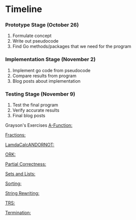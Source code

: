 # Timeline
  
### Prototype Stage (October 26)
  1) Formulate concept
  2) Write out pseudocode
  3) Find Go methods/packages that we need for the program
  
### Implementation Stage (November 2)
  1) Implement go code from pseudocode
  2) Compare results from program
  3) Blog posts about implementation
  
### Testing Stage (November 9)
  1) Test the final program
  2) Verify accurate results
  3) Final blog posts 




Grayson's Exercises
[A-Function:](https://github.com/GraysonBerman/GoLangRepo/blob/master/GraysonExercises/A-Function)

[Fractions: ](https://github.com/GraysonBerman/GoLangRepo/blob/master/GraysonExercises/Fractions)

[LamdaCalcANDORNOT:](
https://github.com/GraysonBerman/GoLangRepo/blob/master/GraysonExercises/LambdaCalcANDORNOTRules)

[ORK:](
https://github.com/GraysonBerman/GoLangRepo/blob/master/GraysonExercises/ORK)

[Partial Correctness:](
https://github.com/GraysonBerman/GoLangRepo/blob/master/GraysonExercises/PartialCorrectness)

[Sets and Lists:](
https://github.com/GraysonBerman/GoLangRepo/blob/master/GraysonExercises/SetsAndLists)

[Sorting:](
https://github.com/GraysonBerman/GoLangRepo/blob/master/GraysonExercises/Sorting)

[String Rewriting:](
https://github.com/GraysonBerman/GoLangRepo/blob/master/GraysonExercises/StringRewriting)

[TRS:](
https://github.com/GraysonBerman/GoLangRepo/blob/master/GraysonExercises/TRS)

[Termination:](
https://github.com/GraysonBerman/GoLangRepo/blob/master/GraysonExercises/Termination)
